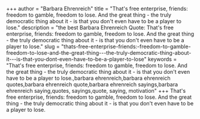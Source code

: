+++
author = "Barbara Ehrenreich"
title = "That's free enterprise, friends: freedom to gamble, freedom to lose. And the great thing - the truly democratic thing about it - is that you don't even have to be a player to lose."
description = "the best Barbara Ehrenreich Quote: That's free enterprise, friends: freedom to gamble, freedom to lose. And the great thing - the truly democratic thing about it - is that you don't even have to be a player to lose."
slug = "thats-free-enterprise-friends:-freedom-to-gamble-freedom-to-lose-and-the-great-thing---the-truly-democratic-thing-about-it---is-that-you-dont-even-have-to-be-a-player-to-lose"
keywords = "That's free enterprise, friends: freedom to gamble, freedom to lose. And the great thing - the truly democratic thing about it - is that you don't even have to be a player to lose.,barbara ehrenreich,barbara ehrenreich quotes,barbara ehrenreich quote,barbara ehrenreich sayings,barbara ehrenreich saying,quotes, sayings,quote, saying, motivation"
+++
That's free enterprise, friends: freedom to gamble, freedom to lose. And the great thing - the truly democratic thing about it - is that you don't even have to be a player to lose.
